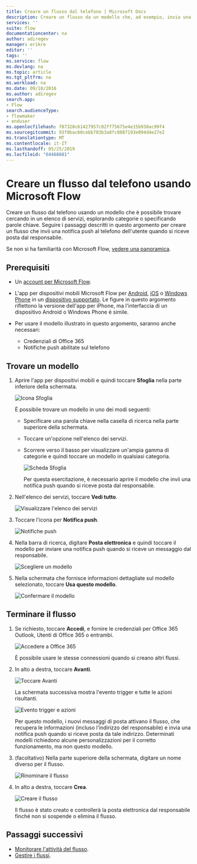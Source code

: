 ```yaml
---
title: Creare un flusso dal telefono | Microsoft Docs
description: Creare un flusso da un modello che, ad esempio, invia una notifica push quando si riceve posta da un indirizzo specificato
services: ''
suite: flow
documentationcenter: na
author: adiregev
manager: erikre
editor: ''
tags: ''
ms.service: flow
ms.devlang: na
ms.topic: article
ms.tgt_pltfrm: na
ms.workload: na
ms.date: 09/18/2016
ms.author: adiregev
search.app:
- Flow
search.audienceType:
- flowmaker
- enduser
ms.openlocfilehash: f87320c61427957c02ff75675e4e15b938ac99f4
ms.sourcegitcommit: 93f8bac60cebb783b3a8fc8887193e094d4e27e2
ms.translationtype: MT
ms.contentlocale: it-IT
ms.lasthandoff: 05/25/2019
ms.locfileid: "64468601"
---
```

# <a name="create-a-flow-from-your-phone-by-using-microsoft-flow"></a>Creare un flusso dal telefono usando Microsoft Flow
Creare un flusso dal telefono usando un modello che è possibile trovare cercando in un elenco di servizi, esplorando categorie o specificando parole chiave. Seguire i passaggi descritti in questo argomento per creare un flusso che invii una notifica push al telefono dell'utente quando si riceve posta dal responsabile.

Se non si ha familiarità con Microsoft Flow, [vedere una panoramica](getting-started.md).

## <a name="prerequisites"></a>Prerequisiti
* Un [account per Microsoft Flow](sign-up-sign-in.md).
* L'app per dispositivi mobili Microsoft Flow per [Android](https://aka.ms/flowmobiledocsandroid), [iOS](https://aka.ms/flowmobiledocsios) o [Windows Phone](https://aka.ms/flowmobilewindows) in un [dispositivo supportato](getting-started.md#use-the-mobile-app). Le figure in questo argomento riflettono la versione dell'app per iPhone, ma l'interfaccia di un dispositivo Android o Windows Phone è simile.
* Per usare il modello illustrato in questo argomento, saranno anche necessari:
  
  * Credenziali di Office 365
  * Notifiche push abilitate sul telefono

## <a name="find-a-template"></a>Trovare un modello
1. Aprire l'app per dispositivi mobili e quindi toccare **Sfoglia** nella parte inferiore della schermata.
   
    ![Icona Sfoglia](./media/mobile-create-flow/browse-icon.png)
   
    È possibile trovare un modello in uno dei modi seguenti:
   
   * Specificare una parola chiave nella casella di ricerca nella parte superiore della schermata.
   * Toccare un'opzione nell'elenco dei servizi.
   * Scorrere verso il basso per visualizzare un'ampia gamma di categorie e quindi toccare un modello in qualsiasi categoria.
     
       ![Scheda Sfoglia](./media/mobile-create-flow/browse-tab.png)
     
     Per questa esercitazione, è necessario aprire il modello che invii una notifica push quando si riceve posta dal responsabile.
2. Nell'elenco dei servizi, toccare **Vedi tutto**.
   
    ![Visualizzare l'elenco dei servizi](./media/mobile-create-flow/list-services.png)
3. Toccare l'icona per **Notifica push**.
   
    ![Notifiche push](./media/mobile-create-flow/push-notifications.png)
4. Nella barra di ricerca, digitare **Posta elettronica** e quindi toccare il modello per inviare una notifica push quando si riceve un messaggio dal responsabile.
   
    ![Scegliere un modello](./media/mobile-create-flow/choose-template.png)
5. Nella schermata che fornisce informazioni dettagliate sul modello selezionato, toccare **Usa questo modello**.
   
    ![Confermare il modello](./media/mobile-create-flow/confirm-template.png)

## <a name="finish-the-flow"></a>Terminare il flusso
1. Se richiesto, toccare **Accedi**, e fornire le credenziali per Office 365 Outlook, Utenti di Office 365 o entrambi.
   
    ![Accedere a Office 365](./media/mobile-create-flow/office-signin.png)
   
    È possibile usare le stesse connessioni quando si creano altri flussi.
2. In alto a destra, toccare **Avanti**.
   
    ![Toccare Avanti](./media/mobile-create-flow/next.png)
   
    La schermata successiva mostra l'evento trigger e tutte le azioni risultanti.
   
    ![Evento trigger e azioni](./media/mobile-create-flow/flow-structure.png)
   
    Per questo modello, i nuovi messaggi di posta attivano il flusso, che recupera le informazioni (incluso l'indirizzo del responsabile) e invia una notifica push quando si riceve posta da tale indirizzo. Determinati modelli richiedono alcune personalizzazioni per il corretto funzionamento, ma non questo modello.
3. (facoltativo) Nella parte superiore della schermata, digitare un nome diverso per il flusso.
   
    ![Rinominare il flusso](./media/mobile-create-flow/rename-flow.png)
4. In alto a destra, toccare **Crea**.
   
    ![Creare il flusso](./media/mobile-create-flow/create-flow.png)
   
    Il flusso è stato creato e controllerà la posta elettronica dal responsabile finché non si sospende o elimina il flusso.

## <a name="next-steps"></a>Passaggi successivi
* [Monitorare l'attività del flusso](mobile-monitor-activity.md).
* [Gestire i flussi](mobile-manage-flows.md).

